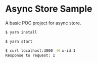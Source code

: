 # Async Store Sample

A basic POC project for async store.

```bash
$ yarn install

$ yarn start

$ curl localhost:3000 -H x-id:1
Response to request: 1
```
